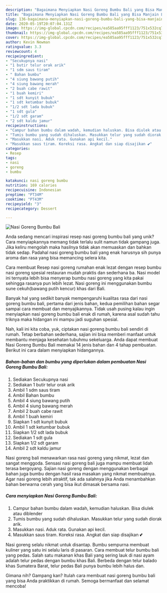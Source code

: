```yaml
---
description: "Bagaimana Menyiapkan Nasi Goreng Bumbu Bali yang Bisa Manjain Lidah"
title: "Bagaimana Menyiapkan Nasi Goreng Bumbu Bali yang Bisa Manjain Lidah"
slug: 136-bagaimana-menyiapkan-nasi-goreng-bumbu-bali-yang-bisa-manjain-lidah
date: 2020-05-19T20:07:04.131Z
image: https://img-global.cpcdn.com/recipes/ea585aa95fff1123/751x532cq70/nasi-goreng-bumbu-bali-foto-resep-utama.jpg
thumbnail: https://img-global.cpcdn.com/recipes/ea585aa95fff1123/751x532cq70/nasi-goreng-bumbu-bali-foto-resep-utama.jpg
cover: https://img-global.cpcdn.com/recipes/ea585aa95fff1123/751x532cq70/nasi-goreng-bumbu-bali-foto-resep-utama.jpg
author: Kevin Newman
ratingvalue: 3.3
reviewcount: 4
recipeingredient:
- "Secukupnya nasi"
- "1 butir telur orak arik"
- "1 sdm saus tiram"
- " Bahan bumbu"
- "4 siung bawang putih"
- "4 siung bawang merah"
- "2 buah cabe rawit"
- "1 buah kemiri"
- "1 sdt kunyit bubuk"
- "1 sdt ketumbar bubuk"
- "1/2 sdt lada bubuk"
- "1 sdt gula"
- "1/2 sdt garam"
- "2 sdt kaldu jamur"
recipeinstructions:
- "Campur bahan bumbu dalam wadah, kemudian haluskan. Bisa diulek atau diblender"
- "Tumis bumbu yang sudah dihaluskan. Masukkan telur yang sudah diorak arik."
- "Masukkan nasi. Aduk rata. Gunakan api kecil."
- "Masukkan saus tiram. Koreksi rasa. Angkat dan siap disajikan 💕"
categories:
- Resep
tags:
- nasi
- goreng
- bumbu

katakunci: nasi goreng bumbu 
nutrition: 169 calories
recipecuisine: Indonesian
preptime: "PT34M"
cooktime: "PT43M"
recipeyield: "3"
recipecategory: Dessert

---
```



![Nasi Goreng Bumbu Bali](https://img-global.cpcdn.com/recipes/ea585aa95fff1123/751x532cq70/nasi-goreng-bumbu-bali-foto-resep-utama.jpg)

Anda sedang mencari inspirasi resep nasi goreng bumbu bali yang unik? Cara menyiapkannya memang tidak terlalu sulit namun tidak gampang juga. Jika keliru mengolah maka hasilnya tidak akan memuaskan dan bahkan tidak sedap. Padahal nasi goreng bumbu bali yang enak harusnya sih punya aroma dan rasa yang bisa memancing selera kita.

Cara membuat Resep nasi goreng rumahan enak lezat dengan resep bumbu nasi goreng spesial restauran mudah praktis dan sederhana ba. Nasi model ini ternyata lebih bisa menyerap bumbu nasi goreng yang kita pakai sehingga rasanya pun lebih lezat. Nasi goreng ini menggunakan bumbu sune cekuh(bawang putih kencur) khas dari Bali.

Banyak hal yang sedikit banyak mempengaruhi kualitas rasa dari nasi goreng bumbu bali, pertama dari jenis bahan, kedua pemilihan bahan segar sampai cara membuat dan menyajikannya. Tidak usah pusing kalau ingin menyiapkan nasi goreng bumbu bali enak di rumah, karena asal sudah tahu triknya maka hidangan ini mampu jadi suguhan spesial.


Nah, kali ini kita coba, yuk, ciptakan nasi goreng bumbu bali sendiri di rumah. Tetap berbahan sederhana, sajian ini bisa memberi manfaat untuk membantu menjaga kesehatan tubuhmu sekeluarga. Anda dapat membuat Nasi Goreng Bumbu Bali memakai 14 jenis bahan dan 4 tahap pembuatan. Berikut ini cara dalam menyiapkan hidangannya.

<!--inarticleads1-->

##### Bahan-bahan dan bumbu yang diperlukan dalam pembuatan Nasi Goreng Bumbu Bali:

1. Sediakan Secukupnya nasi
1. Sediakan 1 butir telur orak arik
1. Ambil 1 sdm saus tiram
1. Ambil  Bahan bumbu
1. Ambil 4 siung bawang putih
1. Ambil 4 siung bawang merah
1. Ambil 2 buah cabe rawit
1. Ambil 1 buah kemiri
1. Siapkan 1 sdt kunyit bubuk
1. Ambil 1 sdt ketumbar bubuk
1. Siapkan 1/2 sdt lada bubuk
1. Sediakan 1 sdt gula
1. Siapkan 1/2 sdt garam
1. Ambil 2 sdt kaldu jamur


Nasi goreng bali menawarkan rasa nasi goreng yang nikmat, lezat dan sangat menggoda. Sensasi nasi goreng bali juga mampu membuat lidah terasa bergoyang. Sajian nasi goreng dengan menggunakan berbagai bahan juga bumbu dengan hasil rasa masakan yang nikmat membuatnya. Agar nasi goreng lebih atraktif, tak ada salahnya jika Anda menambahkan bahan berwarna cerah yang bisa ikut dimasak bersama nasi. 

<!--inarticleads2-->

##### Cara menyiapkan Nasi Goreng Bumbu Bali:

1. Campur bahan bumbu dalam wadah, kemudian haluskan. Bisa diulek atau diblender
1. Tumis bumbu yang sudah dihaluskan. Masukkan telur yang sudah diorak arik.
1. Masukkan nasi. Aduk rata. Gunakan api kecil.
1. Masukkan saus tiram. Koreksi rasa. Angkat dan siap disajikan 💕


Nasi goreng selalu nikmat untuk disantap. Bumbu sempurna membuat kuliner yang satu ini selalu laris di pasaran. Cara membuat telur bumbu bali yang pedas. Salah satu makanan khas Bali yang sering lauk di nasi ayam adalah telur pedas dengan bumbu khas Bali. Berbeda dengan telur balado khas Sumatera Barat, telur pedas Bali punya bumbu lebih halus dan. 

Gimana nih? Gampang kan? Itulah cara membuat nasi goreng bumbu bali yang bisa Anda praktikkan di rumah. Semoga bermanfaat dan selamat mencoba!
